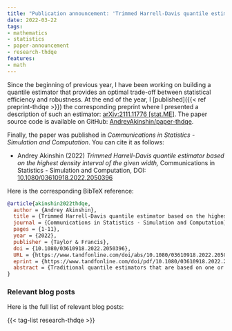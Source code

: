 ```yaml
---
title: "Publication announcement: 'Trimmed Harrell-Davis quantile estimator based on the highest density interval of the given width'"
date: 2022-03-22
tags:
- mathematics
- statistics
- paper-announcement
- research-thdqe
features:
- math
---
```


Since the beginning of previous year, I have been working on building a quantile estimator
  that provides an optimal trade-off between statistical efficiency and robustness.
At the end of the year, I [published]({{< ref preprint-thdqe >}}) the corresponding preprint
  where I presented a description of such an estimator:
  [arXiv:2111.11776 [stat.ME]](https://arxiv.org/abs/2111.11776).
The paper source code is available on GitHub:
  [AndreyAkinshin/paper-thdqe](https://github.com/AndreyAkinshin/paper-thdqe).

Finally, the paper was published in *Communications in Statistics - Simulation and Computation*.
You can cite it as follows:

* Andrey Akinshin (2022)
  *Trimmed Harrell-Davis quantile estimator based on the highest density interval of the given width,*
  Communications in Statistics - Simulation and Computation,
  DOI: [10.1080/03610918.2022.2050396](https://www.tandfonline.com/doi/abs/10.1080/03610918.2022.2050396)

<!--more-->

Here is the corresponding BibTeX reference:

```bib
@article{akinshin2022thdqe,
  author = {Andrey Akinshin},
  title = {Trimmed Harrell-Davis quantile estimator based on the highest density interval of the given width},
  journal = {Communications in Statistics - Simulation and Computation},
  pages = {1-11},
  year = {2022},
  publisher = {Taylor & Francis},
  doi = {10.1080/03610918.2022.2050396},
  URL = {https://www.tandfonline.com/doi/abs/10.1080/03610918.2022.2050396},
  eprint = {https://www.tandfonline.com/doi/pdf/10.1080/03610918.2022.2050396},
  abstract = {Traditional quantile estimators that are based on one or two order statistics are a common way to estimate distribution quantiles based on the given samples. These estimators are robust, but their statistical efficiency is not always good enough. A more efficient alternative is the Harrell-Davis quantile estimator which uses a weighted sum of all order statistics. Whereas this approach provides more accurate estimations for the light-tailed distributions, it’s not robust. To be able to customize the tradeoff between statistical efficiency and robustness, we could consider a trimmed modification of the Harrell-Davis quantile estimator. In this approach, we discard order statistics with low weights according to the highest density interval of the beta distribution.}
}
```

### Relevant blog posts

Here is the full list of relevant blog posts:

{{< tag-list research-thdqe >}}
